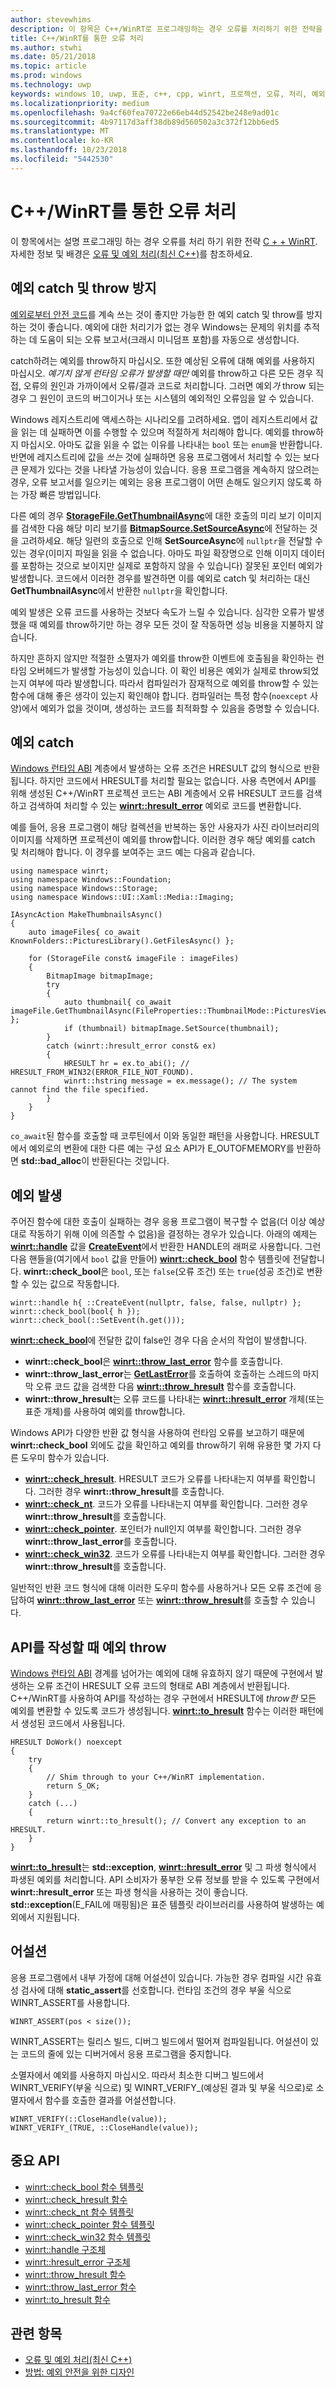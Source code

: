 ```yaml
---
author: stevewhims
description: 이 항목은 C++/WinRT로 프로그래밍하는 경우 오류를 처리하기 위한 전략을 소개합니다.
title: C++/WinRT를 통한 오류 처리
ms.author: stwhi
ms.date: 05/21/2018
ms.topic: article
ms.prod: windows
ms.technology: uwp
keywords: windows 10, uwp, 표준, c++, cpp, winrt, 프로젝션, 오류, 처리, 예외
ms.localizationpriority: medium
ms.openlocfilehash: 9a4cf60fea70722e66eb44d52542be248e9ad01c
ms.sourcegitcommit: 4b97117d3aff38db89d560502a3c372f12bb6ed5
ms.translationtype: MT
ms.contentlocale: ko-KR
ms.lasthandoff: 10/23/2018
ms.locfileid: "5442530"
---
```

# <a name="error-handling-with-cwinrt"></a>C++/WinRT를 통한 오류 처리

이 항목에서는 설명 프로그래밍 하는 경우 오류를 처리 하기 위한 전략 [C + + WinRT](/windows/uwp/cpp-and-winrt-apis/intro-to-using-cpp-with-winrt). 자세한 정보 및 배경은 [오류 및 예외 처리(최신 C++)](/cpp/cpp/errors-and-exception-handling-modern-cpp)를 참조하세요.

## <a name="avoid-catching-and-throwing-exceptions"></a>예외 catch 및 throw 방지
[예외로부터 안전 코드](/cpp/cpp/how-to-design-for-exception-safety)를 계속 쓰는 것이 좋지만 가능한 한 예외 catch 및 throw를 방지하는 것이 좋습니다. 예외에 대한 처리기가 없는 경우 Windows는 문제의 위치를 추적하는 데 도움이 되는 오류 보고서(크래시 미니덤프 포함)를 자동으로 생성합니다.

catch하려는 예외를 throw하지 마십시오. 또한 예상된 오류에 대해 예외를 사용하지 마십시오. *예기치 않게 런타임 오류가 발생할 때만* 예외를 throw하고 다른 모든 경우 직접, 오류의 원인과 가까이에서 오류/결과 코드로 처리합니다. 그러면 예외*가* throw 되는 경우 그 원인이 코드의 버그이거나 또는 시스템의 예외적인 오류임을 알 수 있습니다.

Windows 레지스트리에 액세스하는 시나리오를 고려하세요. 앱이 레지스트리에서 값을 읽는 데 실패하면 이를 수행할 수 있으며 적절하게 처리해야 합니다. 예외를 throw하지 마십시오. 아마도 값을 읽을 수 없는 이유를 나타내는 `bool` 또는 `enum`을 반환합니다. 반면에 레지스트리에 값을 *쓰는* 것에 실패하면 응용 프로그램에서 처리할 수 있는 보다 큰 문제가 있다는 것을 나타낼 가능성이 있습니다. 응용 프로그램을 계속하지 않으려는 경우, 오류 보고서를 일으키는 예외는 응용 프로그램이 어떤 손해도 일으키지 않도록 하는 가장 빠른 방법입니다.

다른 예의 경우 [**StorageFile.GetThumbnailAsync**](/uwp/api/windows.storage.storagefile.getthumbnailasync#Windows_Storage_StorageFile_GetThumbnailAsync_Windows_Storage_FileProperties_ThumbnailMode_)에 대한 호출의 미리 보기 이미지를 검색한 다음 해당 미리 보기를 [**BitmapSource.SetSourceAsync**](/uwp/api/windows.ui.xaml.media.imaging.bitmapsource.setsourceasync#Windows_UI_Xaml_Media_Imaging_BitmapSource_SetSourceAsync_Windows_Storage_Streams_IRandomAccessStream_)에 전달하는 것을 고려하세요. 해당 일련의 호출으로 인해 **SetSourceAsync**에 `nullptr`을 전달할 수 있는 경우(이미지 파일을 읽을 수 없습니다. 아마도 파일 확장명으로 인해 이미지 데이터를 포함하는 것으로 보이지만 실제로 포함하지 않을 수 있습니다) 잘못된 포인터 예외가 발생합니다. 코드에서 이러한 경우를 발견하면 이를 예외로 catch 및 처리하는 대신 **GetThumbnailAsync**에서 반환한 `nullptr`을 확인합니다.

예외 발생은 오류 코드를 사용하는 것보다 속도가 느릴 수 있습니다. 심각한 오류가 발생했을 때 예외를 throw하기만 하는 경우 모든 것이 잘 작동하면 성능 비용을 지불하지 않습니다.

하지만 흔하지 않지만 적절한 소멸자가 예외를 throw한 이벤트에 호출됨을 확인하는 런타임 오버헤드가 발생할 가능성이 있습니다. 이 확인 비용은 예외가 실제로 throw되었는지 여부에 따라 발생합니다. 따라서 컴파일러가 잠재적으로 예외를 throw할 수 있는 함수에 대해 좋은 생각이 있는지 확인해야 합니다. 컴파일러는 특정 함수(`noexcept` 사양)에서 예외가 없을 것이며, 생성하는 코드를 최적화할 수 있음을 증명할 수 있습니다.

## <a name="catching-exceptions"></a>예외 catch
[Windows 런타임 ABI](interop-winrt-abi.md#what-is-the-windows-runtime-abi-and-what-are-abi-types) 계층에서 발생하는 오류 조건은 HRESULT 값의 형식으로 반환됩니다. 하지만 코드에서 HRESULT를 처리할 필요는 없습니다. 사용 측면에서 API를 위해 생성된 C++/WinRT 프로젝션 코드는 ABI 계층에서 오류 HRESULT 코드를 검색하고 검색하여 처리할 수 있는 [**winrt::hresult_error**](/uwp/cpp-ref-for-winrt/error-handling/hresult-error) 예외로 코드를 변환합니다.

예를 들어, 응용 프로그램이 해당 컬렉션을 반복하는 동안 사용자가 사진 라이브러리의 이미지를 삭제하면 프로젝션이 예외를 throw합니다. 이러한 경우 해당 예외를 catch 및 처리해야 합니다. 이 경우를 보여주는 코드 예는 다음과 같습니다.

```cppwinrt
using namespace winrt;
using namespace Windows::Foundation;
using namespace Windows::Storage;
using namespace Windows::UI::Xaml::Media::Imaging;

IAsyncAction MakeThumbnailsAsync()
{
    auto imageFiles{ co_await KnownFolders::PicturesLibrary().GetFilesAsync() };

    for (StorageFile const& imageFile : imageFiles)
    {
        BitmapImage bitmapImage;
        try
        {
            auto thumbnail{ co_await imageFile.GetThumbnailAsync(FileProperties::ThumbnailMode::PicturesView) };
            if (thumbnail) bitmapImage.SetSource(thumbnail);
        }
        catch (winrt::hresult_error const& ex)
        {
            HRESULT hr = ex.to_abi(); // HRESULT_FROM_WIN32(ERROR_FILE_NOT_FOUND).
            winrt::hstring message = ex.message(); // The system cannot find the file specified.
        }
    }
}
```

`co_await`된 함수를 호출할 때 코루틴에서 이와 동일한 패턴을 사용합니다. HRESULT에서 예외로의 변환에 대한 다른 예는 구성 요소 API가 E_OUTOFMEMORY를 반환하면 **std::bad_alloc**이 반환된다는 것입니다.

## <a name="throwing-exceptions"></a>예외 발생
주어진 함수에 대한 호출이 실패하는 경우 응용 프로그램이 복구할 수 없음(더 이상 예상대로 작동하기 위해 이에 의존할 수 없음)을 결정하는 경우가 있습니다. 아래의 예제는 [**winrt::handle**](/uwp/cpp-ref-for-winrt/handle) 값을 [**CreateEvent**](https://msdn.microsoft.com/library/windows/desktop/ms682396)에서 반환한 HANDLE의 래퍼로 사용합니다. 그런 다음 핸들을(여기에서 `bool` 값을 만들어) [**winrt::check_bool**](/uwp/cpp-ref-for-winrt/error-handling/check-bool) 함수 템플릿에 전달합니다. **winrt::check_bool**은 `bool`, 또는 `false`(오류 조건) 또는 `true`(성공 조건)로 변환할 수 있는 값으로 작동합니다.

```cppwinrt
winrt::handle h{ ::CreateEvent(nullptr, false, false, nullptr) };
winrt::check_bool(bool{ h });
winrt::check_bool(::SetEvent(h.get()));
```

[**winrt::check_bool**](/uwp/cpp-ref-for-winrt/error-handling/check-bool)에 전달한 값이 false인 경우 다음 순서의 작업이 발생합니다.

- **winrt::check_bool**은 [**winrt::throw_last_error**](/uwp/cpp-ref-for-winrt/error-handling/throw-last-error) 함수를 호출합니다.
- **winrt::throw_last_error**는 [**GetLastError**](https://msdn.microsoft.com/library/windows/desktop/ms679360)를 호출하여 호출하는 스레드의 마지막 오류 코드 값을 검색한 다음 [**winrt::throw_hresult**](/uwp/cpp-ref-for-winrt/error-handling/throw-hresult) 함수를 호출합니다.
- **winrt::throw_hresult**는 오류 코드를 나타내는 [**winrt::hresult_error**](/uwp/cpp-ref-for-winrt/error-handling/hresult-error) 개체(또는 표준 개체)를 사용하여 예외를 throw합니다.

Windows API가 다양한 반환 값 형식을 사용하여 런타임 오류를 보고하기 때문에 **winrt::check_bool** 외에도 값을 확인하고 예외를 throw하기 위해 유용한 몇 가지 다른 도우미 함수가 있습니다.

- [**winrt::check_hresult**](/uwp/cpp-ref-for-winrt/error-handling/check-hresult). HRESULT 코드가 오류를 나타내는지 여부를 확인합니다. 그러한 경우 **winrt::throw_hresult**를 호출합니다.
- [**winrt::check_nt**](/uwp/cpp-ref-for-winrt/error-handling/check-nt). 코드가 오류를 나타내는지 여부를 확인합니다. 그러한 경우 **winrt::throw_hresult**를 호출합니다.
- [**winrt::check_pointer**](/uwp/cpp-ref-for-winrt/error-handling/check-pointer). 포인터가 null인지 여부를 확인합니다. 그러한 경우 **winrt::throw_last_error**를 호출합니다.
- [**winrt::check_win32**](/uwp/cpp-ref-for-winrt/error-handling/check-win32). 코드가 오류를 나타내는지 여부를 확인합니다. 그러한 경우 **winrt::throw_hresult**를 호출합니다.

일반적인 반환 코드 형식에 대해 이러한 도우미 함수를 사용하거나 모든 오류 조건에 응답하여 [**winrt::throw_last_error**](/uwp/cpp-ref-for-winrt/error-handling/throw-last-error) 또는 [**winrt::throw_hresult**](/uwp/cpp-ref-for-winrt/error-handling/throw-hresult)를 호출할 수 있습니다. 

## <a name="throwing-exceptions-when-authoring-an-api"></a>API를 작성할 때 예외 throw
[Windows 런타임 ABI](interop-winrt-abi.md#what-is-the-windows-runtime-abi-and-what-are-abi-types) 경계를 넘어가는 예외에 대해 유효하지 않기 때문에 구현에서 발생하는 오류 조건이 HRESULT 오류 코드의 형태로 ABI 계층에서 반환됩니다. C++/WinRT를 사용하여 API를 작성하는 경우 구현에서 HRESULT에 *throw한* 모든 예외를 변환할 수 있도록 코드가 생성됩니다. [**winrt::to_hresult**](/uwp/cpp-ref-for-winrt/error-handling/to-hresult) 함수는 이러한 패턴에서 생성된 코드에서 사용됩니다.

```cppwinrt
HRESULT DoWork() noexcept
{
    try
    {
        // Shim through to your C++/WinRT implementation.
        return S_OK;
    }
    catch (...)
    {
        return winrt::to_hresult(); // Convert any exception to an HRESULT.
    }
}
```

[**winrt::to_hresult**](/uwp/cpp-ref-for-winrt/error-handling/to-hresult)는 **std::exception**, [**winrt::hresult_error**](/uwp/cpp-ref-for-winrt/error-handling/hresult-error) 및 그 파생 형식에서 파생된 예외를 처리합니다. API 소비자가 풍부한 오류 정보를 받을 수 있도록 구현에서 **winrt::hresult_error** 또는 파생 형식을 사용하는 것이 좋습니다. **std::exception**(E_FAIL에 매핑됨)은 표준 템플릿 라이브러리를 사용하여 발생하는 예외에서 지원됩니다.

## <a name="assertions"></a>어설션
응용 프로그램에서 내부 가정에 대해 어설션이 있습니다. 가능한 경우 컴파일 시간 유효성 검사에 대해 **static_assert**를 선호합니다. 런타임 조건의 경우 부울 식으로 WINRT_ASSERT를 사용합니다.

```cppwinrt
WINRT_ASSERT(pos < size());
```

WINRT_ASSERT는 릴리스 빌드, 디버그 빌드에서 떨어져 컴파일됩니다. 어설션이 있는 코드의 줄에 있는 디버거에서 응용 프로그램을 중지합니다.

소멸자에서 예외를 사용하지 마십시오. 따라서 최소한 디버그 빌드에서 WINRT_VERIFY(부울 식으로) 및 WINRT_VERIFY_(예상된 결과 및 부울 식으로)로 소멸자에서 함수를 호출한 결과를 어설션합니다.

```cppwinrt
WINRT_VERIFY(::CloseHandle(value));
WINRT_VERIFY_(TRUE, ::CloseHandle(value));
```

## <a name="important-apis"></a>중요 API
* [winrt::check_bool 함수 템플릿](/uwp/cpp-ref-for-winrt/error-handling/check-bool)
* [winrt::check_hresult 함수](/uwp/cpp-ref-for-winrt/error-handling/check-hresult)
* [winrt::check_nt 함수 템플릿](/uwp/cpp-ref-for-winrt/error-handling/check-nt)
* [winrt::check_pointer 함수 템플릿](/uwp/cpp-ref-for-winrt/error-handling/check-pointer)
* [winrt::check_win32 함수 템플릿](/uwp/cpp-ref-for-winrt/error-handling/check-win32)
* [winrt::handle 구조체](/uwp/cpp-ref-for-winrt/handle)
* [winrt::hresult_error 구조체](/uwp/cpp-ref-for-winrt/error-handling/hresult-error)
* [winrt::throw_hresult 함수](/uwp/cpp-ref-for-winrt/error-handling/throw-hresult)
* [winrt::throw_last_error 함수](/uwp/cpp-ref-for-winrt/error-handling/throw-last-error)
* [winrt::to_hresult 함수](/uwp/cpp-ref-for-winrt/error-handling/to-hresult)

## <a name="related-topics"></a>관련 항목
* [오류 및 예외 처리(최신 C++)](/cpp/cpp/errors-and-exception-handling-modern-cpp)
* [방법: 예외 안전을 위한 디자인](/cpp/cpp/how-to-design-for-exception-safety)
